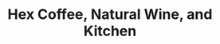 ---
title: "Hex Coffee, Natural Wine, and Kitchen"
url: /charlotte/hex-coffee-natural-wine-and-kitchen/
shop: Kaffee
---